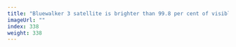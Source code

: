 ```yaml
---
title: "Bluewalker 3 satellite is brighter than 99.8 per cent of visible stars"
imageUrl: ""
index: 338
weight: 338
---
```


